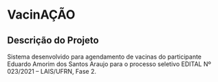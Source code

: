 # VacinAÇÃO

## Descrição do Projeto
Sistema desenvolvido para agendamento de vacinas do participante Eduardo Amorim dos Santos Araujo para o processo seletivo EDITAL Nº 023/2021 – LAIS/UFRN, Fase 2.
